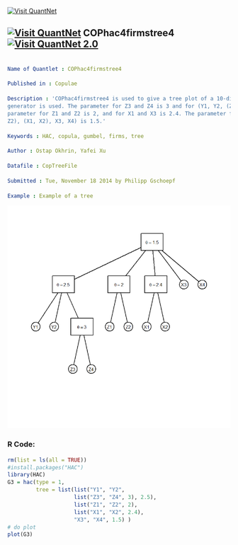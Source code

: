 
[<img src="https://github.com/QuantLet/Styleguide-and-FAQ/blob/master/pictures/banner.png" width="880" alt="Visit QuantNet">](http://quantlet.de/index.php?p=info)

## [<img src="https://github.com/QuantLet/Styleguide-and-Validation-procedure/blob/master/pictures/qloqo.png" alt="Visit QuantNet">](http://quantlet.de/) **COPhac4firmstree4** [<img src="https://github.com/QuantLet/Styleguide-and-Validation-procedure/blob/master/pictures/QN2.png" width="60" alt="Visit QuantNet 2.0">](http://quantlet.de/d3/ia)

```yaml

Name of Quantlet : COPhac4firmstree4

Published in : Copulae

Description : 'COPhac4firmstree4 is used to give a tree plot of a 10-dim HAC, where the Gumbel
generator is used. The parameter for Z3 and Z4 is 3 and for (Y1, Y2, (Z3, Z4)) is 2.5. The
parameter for Z1 and Z2 is 2, and for X1 and X3 is 2.4. The parameter for ((Y1, Y2, (Z3, Z4)), (Z1,
Z2), (X1, X2), X3, X4) is 1.5.'

Keywords : HAC, copula, gumbel, firms, tree

Author : Ostap Okhrin, Yafei Xu

Datafile : CopTreeFile

Submitted : Tue, November 18 2014 by Philipp Gschoepf

Example : Example of a tree

```

![Picture1](COPhac4firmstree4.png)


### R Code:
```r
rm(list = ls(all = TRUE))
#install.packages("HAC")
library(HAC)
G3 = hac(type = 1,
         tree = list(list("Y1", "Y2",
                     list("Z3", "Z4", 3), 2.5),
                     list("Z1", "Z2", 2),
                     list("X1", "X2", 2.4),
                     "X3", "X4", 1.5) )
# do plot
plot(G3)



```
